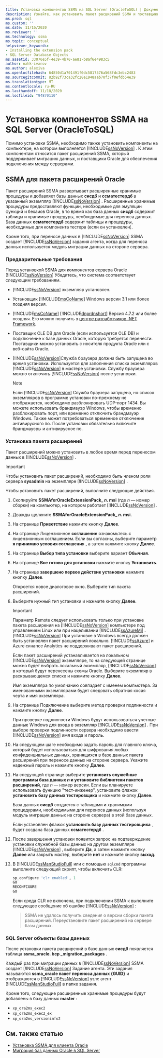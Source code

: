 ```yaml
---
title: Установка компонентов SSMA на SQL Server (OracleToSQL) | Документация Майкрософт
description: Узнайте, как установить пакет расширений SSMA и поставщики Oracle на компьютере, на котором выполняется SQL Server для поддержки преобразования базы данных Oracle.
ms.prod: sql
ms.custom: ''
ms.date: 11/16/2020
ms.reviewer: ''
ms.technology: ssma
ms.topic: conceptual
helpviewer_keywords:
- Installing the extension pack
- SQL Server Database Objects
ms.assetid: 33070e5f-4e39-4b70-ae81-b8af6e4983c5
author: nahk-ivanov
ms.author: alexiva
ms.openlocfilehash: 64850d1a701491f0dc5817576a568fdc3ebc2483
ms.sourcegitcommit: 82b92f73ca32fc28e1948aab70f37f0efdb54e39
ms.translationtype: MT
ms.contentlocale: ru-RU
ms.lasthandoff: 11/18/2020
ms.locfileid: "94870110"
---
```

# <a name="installing-ssma-components-on-sql-server-oracletosql"></a>Установка компонентов SSMA на SQL Server (OracleToSQL)

Помимо установки SSMA, необходимо также установить компоненты на компьютере, на котором выполняется [!INCLUDE[ssNoVersion](../../includes/ssnoversion-md.md)] . К этим компонентам относится пакет расширений SSMA, который поддерживает миграцию данных, и поставщики Oracle для обеспечения подключения между серверами.

## <a name="ssma-for-oracle-extension-pack"></a>SSMA для пакета расширений Oracle

Пакет расширений SSMA развертывает расширенные хранимые процедуры и добавляет базы данных **сисдб** и **ссматестердб** в указанный экземпляр [!INCLUDE[ssNoVersion](../../includes/ssnoversion-md.md)] . Расширенные хранимые процедуры предоставляют функции, необходимые для эмуляции функций и бехаиов Oracle, в то время как база данных **сисдб** содержит таблицы и хранимые процедуры, необходимые для переноса данных. База данных **ссматестердб** содержит таблицы и процедуры, необходимые для компонента тестера (если он установлен).

Кроме того, при переносе данных в [!INCLUDE[ssNoVersion](../../includes/ssnoversion-md.md)] SSMA создает [!INCLUDE[ssNoVersion](../../includes/ssnoversion-md.md)] задания агента, когда для переноса данных используется модуль миграции данных на стороне сервера.

### <a name="prerequisites"></a>Предварительные требования

Перед установкой SSMA для компонентов сервера Oracle [!INCLUDE[ssNoVersion](../../includes/ssnoversion-md.md)] Убедитесь, что система соответствует следующим требованиям.

- [!INCLUDE[ssNoVersion](../../includes/ssnoversion-md.md)] экземпляр установлен.
- Установщик [!INCLUDE[msCoName](../../includes/msconame_md.md)] Windows версии 3.1 или более поздняя версия.
- [!INCLUDE[msCoName](../../includes/msconame_md.md)] [!INCLUDE[dnprdnshort](../../includes/dnprdnshort_md.md)] Версия 4.7.2 или более поздняя. Его можно получить в [центре разработчиков .NET Framework](https://go.microsoft.com/fwlink/?LinkId=48882).
- Поставщик OLE DB для Oracle (если используется OLE DB) и подключение к базе данных Oracle, которую требуется перенести. Поставщики можно установить с носителя продукта Oracle или с веб-сайта Oracle.
- [!INCLUDE[ssNoVersion](../../includes/ssnoversion-md.md)]Служба браузера должна быть запущена во время установки. Используется для заполнения списка экземпляров [!INCLUDE[ssNoVersion](../../includes/ssnoversion-md.md)] в мастере установки. Службу браузера можно отключить [!INCLUDE[ssNoVersion](../../includes/ssnoversion-md.md)] после установки.

  > [!NOTE]
  > Если [!INCLUDE[ssNoVersion](../../includes/ssnoversion-md.md)] Служба браузера запущена, но список экземпляров в программе установки по-прежнему не отображается, необходимо разблокировать UDP-порт 1434. Вы можете использовать брандмауэр Windows, чтобы временно разблокировать порт, или временно отключить брандмауэр Windows. Также может потребоваться временное отключение антивирусного по. После установки обязательно включите брандмауэры и антивирусное по.

### <a name="installing-the-extension-pack"></a>Установка пакета расширений

Пакет расширений можно установить в любое время перед переносом данных в [!INCLUDE[ssNoVersion](../../includes/ssnoversion-md.md)] .

> [!IMPORTANT]
> Чтобы установить пакет расширений, необходимо быть членом роли сервера **sysadmin** на экземпляре [!INCLUDE[ssNoVersion](../../includes/ssnoversion-md.md)] .

Чтобы установить пакет расширений, выполните следующие действия.

1. Скопируйте **SSMAforOracleExtensionPack_ *n*. msi** (где *n* — номер сборки) на компьютер, на котором работает [!INCLUDE[ssNoVersion](../../includes/ssnoversion-md.md)] .
2. Дважды щелкните **SSMAforOracleExtensionPack_ *n*. msi**.
3. На странице **Приветствие** нажмите кнопку **Далее**.
4. На странице Лицензионное **соглашение** ознакомьтесь с лицензионным соглашением. Если вы согласны, выберите параметр **я принимаю условия соглашения** , а затем нажмите кнопку **Далее**.
5. На странице **Выбор типа установки** выберите вариант **Обычная**.
6. На странице **Все готово для установки** нажмите кнопку **Установить**.
7. На странице **завершено первое действие установки** нажмите кнопку **Далее**.
  
   Откроется новое диалоговое окно. Выберите тип пакета расширений.
  
8. Выберите нужный тип установки и нажмите кнопку **Далее**.

   > [!IMPORTANT]
   > Параметр Remote следует использовать только при установке пакета расширения на [!INCLUDE[ssNoVersion](../../includes/ssnoversion-md.md)] компьютере под управлением Linux или при нацеливании [!INCLUDE[ssAzureMi](../../includes/ssazuremi_md.md)] . [!INCLUDE[ssNoVersion](../../includes/ssnoversion-md.md)] При установке в Windows всегда должен быть установлен пакет расширений локально. [!INCLUDE[ssAzure](../../includes/ssazure_md.md)] и Azure синапсе Analytics не поддерживают пакет расширений.

   Если пакет расширений устанавливается на локальном [!INCLUDE[ssNoVersion](../../includes/ssnoversion-md.md)] экземпляре, то на следующей странице можно будет выбрать локальный экземпляр, [!INCLUDE[ssNoVersion](../../includes/ssnoversion-md.md)] в который будут перенесены схемы Oracle. Выберите экземпляр в раскрывающемся списке и нажмите кнопку **Далее**.

   Имя экземпляра по умолчанию совпадает с именем компьютера. За именованными экземплярами будет следовать обратная косая черта и имя экземпляра.

9. На странице Подключение выберите метод проверки подлинности и нажмите кнопку **Далее**.

   При проверке подлинности Windows будут использоваться учетные данные Windows для входа в экземпляр [!INCLUDE[ssNoVersion](../../includes/ssnoversion-md.md)] . При выборе проверки подлинности сервера необходимо ввести [!INCLUDE[ssNoVersion](../../includes/ssnoversion-md.md)] имя входа и пароль.

10. На следующем шаге необходимо задать пароль для главного ключа, который будет использоваться для шифрования любых конфиденциальных данных, хранящихся в базе данных пакета расширений при переносе данных на стороне сервера. Укажите надежный пароль и нажмите кнопку **Далее**.

11. На следующей странице выберите **установить служебные программы база данных *n* и установите библиотеки пакетов расширений**, где *n* — номер версии. Если вы планируете использовать функцию "тест-инженер", установите флажок **установить базу данных тестировщика** и нажмите кнопку **Далее**.

    База данных **сисдб** создается с таблицами и хранимыми процедурами, необходимыми для переноса данных (используя модуль миграции данных на стороне сервера) в этой базе данных.

    Если установлен флажок **установить базу данных тестировщика** , будет создана база данных **ссматестердб** .

12. После завершения установки появится запрос на подтверждение установки служебной базы данных на другом экземпляре [!INCLUDE[ssNoVersion](../../includes/ssnoversion-md.md)] , выберите **Да**, а затем нажмите кнопку **Далее** или закрыть мастер, выберите **нет** и нажмите кнопку **выход**.

13. В [!INCLUDE[ssManStudioFull](../../includes/ssmanstudiofull-md.md)] или с помощью `sqlcmd` программы выполните следующий скрипт, чтобы включить CLR:

    ```sql
    sp_configure 'clr enabled', 1
    GO
    RECONFIGURE
    GO
    ```

    Если среда CLR не включена, при подключении SSMA к выполните следующее сообщение об ошибке [!INCLUDE[ssNoVersion](../../includes/ssnoversion-md.md)] :

    > SSMA не удалось получить сведения о версии сборки пакета расширений. Переустановите пакет расширений на сервере базы данных.

### <a name="sql-server-database-objects"></a>SQL Server объекты базы данных

После установки пакета расширений в базе данных **сисдб** появляется таблица **ssma_oracle. bcp _migration_packages** .

Каждый раз при миграции данных в [!INCLUDE[ssNoVersion](../../includes/ssnoversion-md.md)] SSMA создает [!INCLUDE[ssNoVersion](../../includes/ssnoversion-md.md)] Задание агента. Эти задания называются **ssma_oracle пакет переноса данных {GUID}** и отображаются в [!INCLUDE[ssNoVersion](../../includes/ssnoversion-md.md)] узле агент [!INCLUDE[ssManStudioFull](../../includes/ssmanstudiofull-md.md)] в папке задания.

Кроме того, следующие расширенные хранимые процедуры будут добавлены в базу данных **master** :

- `xp_ora2ms_exec2`
- `xp_ora2ms_exec2_ex`
- `xp_ora2ms_versioninfo2`

## <a name="see-also"></a>См. также статью

- [Установка SSMA для клиента Oracle](../../ssma/oracle/installing-ssma-for-oracle-client-oracletosql.md)
- [Миграция баз данных Oracle в SQL Server](../../ssma/oracle/migrating-oracle-databases-to-sql-server-oracletosql.md)
